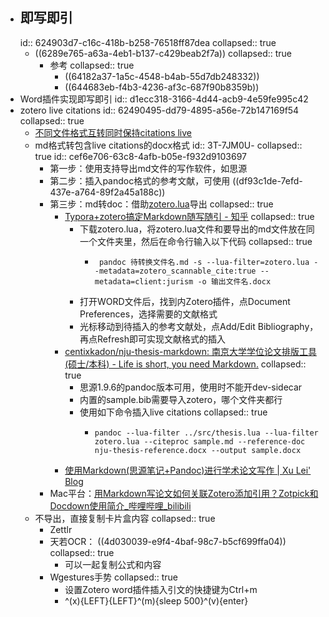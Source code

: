 - ## 即写即引
  id:: 624903d7-c16c-418b-b258-76518ff87dea
  collapsed:: true
	- ((6289e765-a63a-4eb1-b137-c429beab2f7a))
	  collapsed:: true
		- 参考
		  collapsed:: true
			- ((64182a37-1a5c-4548-b4ab-55d7db248332))
			- ((644683eb-f4b3-4236-af3c-687f90b8359b))
- Word插件实现即写即引
  id:: d1ecc318-3166-4d44-acb9-4e59fe995c42
- zotero live citations
  id:: 62490495-dd79-4895-a56e-72b147169f54
  collapsed:: true
	- [不同文件格式互转同时保持citations live](https://www.zotero.org/support/kb/moving_documents_between_word_processors)
	- md格式转包含live citations的docx格式
	  id:: 3T-7JM0U-
	  collapsed:: true
	  id:: cef6e706-63c8-4afb-b05e-f932d9103697
		- 第一步：使用支持导出md文件的写作软件，如思源
		- 第二步：插入pandoc格式的参考文献，可使用 ((df93c1de-7efd-437e-a764-89f2a45a188c))
		- 第三步：md转doc：借助[zotero.lua](https://retorque.re/zotero-better-bibtex/exporting/pandoc/)导出
		  collapsed:: true
			- [Typora+zotero搞定Markdown随写随引 - 知乎](https://zhuanlan.zhihu.com/p/163196155)
			  collapsed:: true
				- 下载zotero.lua，将zotero.lua文件和要导出的md文件放在同一个文件夹里，然后在命令行输入以下代码
				  collapsed:: true
					- ``` Command Prompt
					   pandoc 待转换文件名.md -s --lua-filter=zotero.lua --metadata=zotero_scannable_cite:true --metadata=client:jurism -o 输出文件名.docx 
					  
					  ```
				- 打开WORD文件后，找到内Zotero插件，点Document Preferences，选择需要的文献格式
				- 光标移动到待插入的参考文献处，点Add/Edit Bibliography，再点Refresh即可实现文献格式的插入
			- [centixkadon/nju-thesis-markdown: 南京大学学位论文排版工具(硕士/本科) - Life is short, you need Markdown.](https://github.com/centixkadon/nju-thesis-markdown)
			  collapsed:: true
				- 思源1.9.6的pandoc版本可用，使用时不能开dev-sidecar
				- 内置的sample.bib需要导入zotero，哪个文件夹都行
				- 使用如下命令插入live citations
				  collapsed:: true
					- ```command line
					  pandoc --lua-filter ../src/thesis.lua --lua-filter zotero.lua --citeproc sample.md --reference-doc nju-thesis-reference.docx --output sample.docx
					  
					  ```
			- [使用Markdown(思源笔记+Pandoc)进行学术论文写作 | Xu Lei' Blog](https://xulei.vercel.app/%E4%BD%BF%E7%94%A8Markdown%E6%80%9D%E6%BA%90%E7%AC%94%E8%AE%B0%E4%B8%8EPandoc%E8%BF%9B%E8%A1%8C%E5%AD%A6%E6%9C%AF%E8%AE%BA%E6%96%87%E5%86%99%E4%BD%9C/#more)
		- Mac平台：[用Markdown写论文如何关联Zotero添加引用？Zotpick和Docdown使用简介_哔哩哔哩_bilibili](https://www.bilibili.com/video/av413261904/)
	- 不导出，直接复制卡片盒内容
	  collapsed:: true
		- Zettlr
		- 天若OCR： ((4d030039-e9f4-4baf-98c7-b5cf699ffa04))
		  collapsed:: true
			- 可以一起复制公式和内容
		- Wgestures手势
		  collapsed:: true
			- 设置Zotero word插件插入引文的快捷键为Ctrl+m
			- ^(x){LEFT}{LEFT}^(m){sleep 500}^(v){enter}